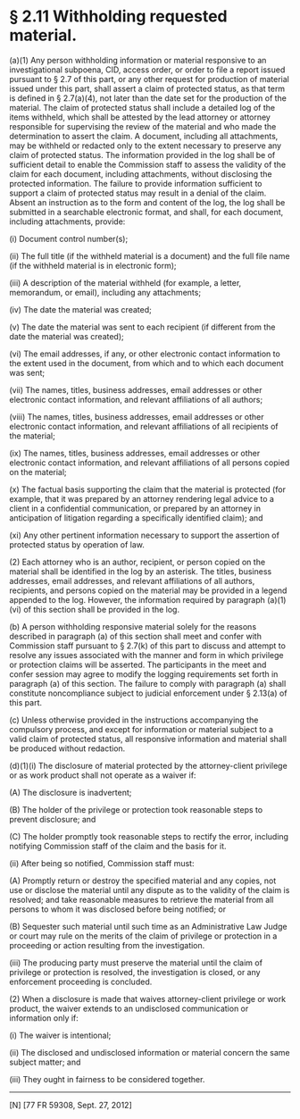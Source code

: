 # § 2.11   Withholding requested material.

(a)(1) Any person withholding information or material responsive to an investigational subpoena, CID, access order, or order to file a report issued pursuant to § 2.7 of this part, or any other request for production of material issued under this part, shall assert a claim of protected status, as that term is defined in § 2.7(a)(4), not later than the date set for the production of the material. The claim of protected status shall include a detailed log of the items withheld, which shall be attested by the lead attorney or attorney responsible for supervising the review of the material and who made the determination to assert the claim. A document, including all attachments, may be withheld or redacted only to the extent necessary to preserve any claim of protected status. The information provided in the log shall be of sufficient detail to enable the Commission staff to assess the validity of the claim for each document, including attachments, without disclosing the protected information. The failure to provide information sufficient to support a claim of protected status may result in a denial of the claim. Absent an instruction as to the form and content of the log, the log shall be submitted in a searchable electronic format, and shall, for each document, including attachments, provide:


(i) Document control number(s);


(ii) The full title (if the withheld material is a document) and the full file name (if the withheld material is in electronic form);


(iii) A description of the material withheld (for example, a letter, memorandum, or email), including any attachments;


(iv) The date the material was created;


(v) The date the material was sent to each recipient (if different from the date the material was created);


(vi) The email addresses, if any, or other electronic contact information to the extent used in the document, from which and to which each document was sent;


(vii) The names, titles, business addresses, email addresses or other electronic contact information, and relevant affiliations of all authors;


(viii) The names, titles, business addresses, email addresses or other electronic contact information, and relevant affiliations of all recipients of the material;


(ix) The names, titles, business addresses, email addresses or other electronic contact information, and relevant affiliations of all persons copied on the material;


(x) The factual basis supporting the claim that the material is protected (for example, that it was prepared by an attorney rendering legal advice to a client in a confidential communication, or prepared by an attorney in anticipation of litigation regarding a specifically identified claim); and


(xi) Any other pertinent information necessary to support the assertion of protected status by operation of law.


(2) Each attorney who is an author, recipient, or person copied on the material shall be identified in the log by an asterisk. The titles, business addresses, email addresses, and relevant affiliations of all authors, recipients, and persons copied on the material may be provided in a legend appended to the log. However, the information required by paragraph (a)(1)(vi) of this section shall be provided in the log.


(b) A person withholding responsive material solely for the reasons described in paragraph (a) of this section shall meet and confer with Commission staff pursuant to § 2.7(k) of this part to discuss and attempt to resolve any issues associated with the manner and form in which privilege or protection claims will be asserted. The participants in the meet and confer session may agree to modify the logging requirements set forth in paragraph (a) of this section. The failure to comply with paragraph (a) shall constitute noncompliance subject to judicial enforcement under § 2.13(a) of this part.


(c) Unless otherwise provided in the instructions accompanying the compulsory process, and except for information or material subject to a valid claim of protected status, all responsive information and material shall be produced without redaction.


(d)(1)(i) The disclosure of material protected by the attorney-client privilege or as work product shall not operate as a waiver if:


(A) The disclosure is inadvertent;


(B) The holder of the privilege or protection took reasonable steps to prevent disclosure; and


(C) The holder promptly took reasonable steps to rectify the error, including notifying Commission staff of the claim and the basis for it.


(ii) After being so notified, Commission staff must:


(A) Promptly return or destroy the specified material and any copies, not use or disclose the material until any dispute as to the validity of the claim is resolved; and take reasonable measures to retrieve the material from all persons to whom it was disclosed before being notified; or


(B) Sequester such material until such time as an Administrative Law Judge or court may rule on the merits of the claim of privilege or protection in a proceeding or action resulting from the investigation.


(iii) The producing party must preserve the material until the claim of privilege or protection is resolved, the investigation is closed, or any enforcement proceeding is concluded.


(2) When a disclosure is made that waives attorney-client privilege or work product, the waiver extends to an undisclosed communication or information only if:


(i) The waiver is intentional;


(ii) The disclosed and undisclosed information or material concern the same subject matter; and


(iii) They ought in fairness to be considered together.



---

[N] [77 FR 59308, Sept. 27, 2012]




